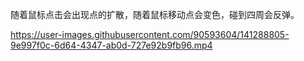 随着鼠标点击会出现点的扩散，随着鼠标移动点会变色，碰到四周会反弹。

https://user-images.githubusercontent.com/90593604/141288805-9e997f0c-6d64-4347-ab0d-727e92b9fb96.mp4

